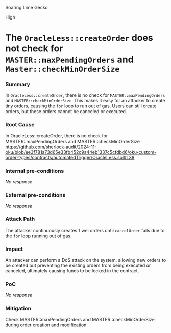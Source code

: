 Soaring Lime Gecko

High

# The `OracleLess::createOrder` does not check for `MASTER::maxPendingOrders` and `Master::checkMinOrderSize`

### Summary

In `OracleLess::createOrder`, there is no check for `MASTER::maxPendingOrders` and `MASTER::checkMinOrderSize`. This makes it easy for an attacker to create tiny orders, causing the `for` loop to run out of gas. Users can still create orders, but these orders cannot be canceled or executed.

### Root Cause

In OracleLess::createOrder, there is no check for MASTER::maxPendingOrders and MASTER::checkMinOrderSize
https://github.com/sherlock-audit/2024-11-oku/blob/ee3f781a73d65e33fb452c9a44eb1337c5cfdbd6/oku-custom-order-types/contracts/automatedTrigger/OracleLess.sol#L38

### Internal pre-conditions

_No response_

### External pre-conditions

_No response_

### Attack Path

The attacker continuously creates 1 wei orders until `cancelOrder` fails due to the `for` loop running out of gas.

### Impact

An attacker can perform a DoS attack on the system, allowing new orders to be created but preventing the existing orders from being executed or canceled, ultimately causing funds to be locked in the contract.

### PoC

_No response_

### Mitigation

Check MASTER::maxPendingOrders and MASTER::checkMinOrderSize during order creation and modification.